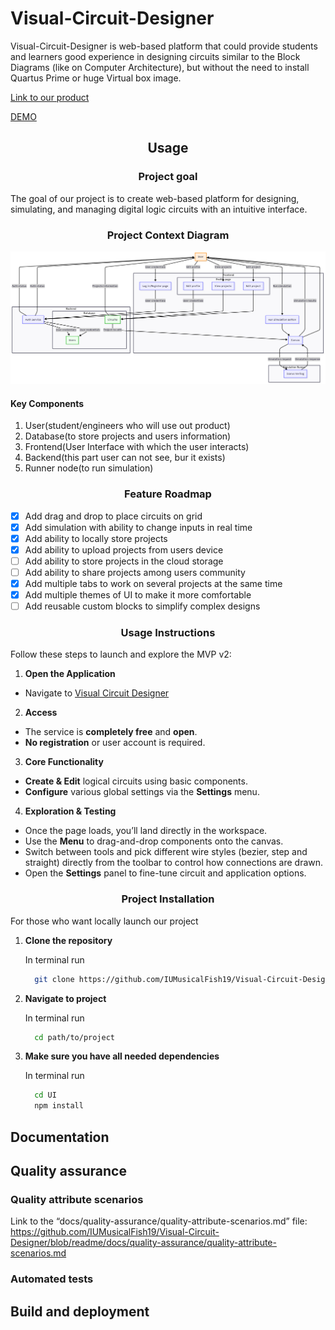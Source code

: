 # Visual-Circuit-Designer
Visual-Circuit-Designer is web-based platform that could provide students and learners good experience in designing circuits similar to the Block Diagrams (like on Computer Architecture), but without the need to install Quartus Prime or huge Virtual box image. 


[Link to our product](https://www.visual-circuit-designer.ru/)

[DEMO]()


## <div align="center">Usage</div>

### <div align="center">Project goal</div>

The goal of our project is to create web-based platform for designing, simulating, and managing digital logic circuits with an intuitive interface.

### <div align="center">Project Context Diagram</div>

![Project Context Diagram](./docs/usage/projectContextDiagram.png)

#### Key Components 
1. User(student/engineers who will use out product)
2. Database(to store projects and users information)
3. Frontend(User Interface with which the user interacts)
4. Backend(this part user can not see, bur it exists)
5. Runner node(to run simulation)

### <div align="center">Feature Roadmap</div>

- [x] Add drag and drop to place circuits on grid
- [x] Add simulation with ability to change inputs in real time
- [x] Add ability to locally store projects
- [x] Add ability to upload projects from users device
- [ ] Add ability to store projects in the cloud storage
- [ ] Add ability to share projects among users community
- [x] Add multiple tabs to work on several projects at the same time
- [x] Add multiple themes of UI to make it more comfortable
- [ ] Add reusable custom blocks to simplify complex designs

### <div align="center">Usage Instructions</div>

Follow these steps to launch and explore the MVP v2:

1. **Open the Application**  
  - Navigate to [Visual Circuit Designer](https://www.visual-circuit-designer.ru)

2. **Access**  
  - The service is **completely free** and **open**.  
  - **No registration** or user account is required.

3. **Core Functionality**  
  - **Create & Edit** logical circuits using basic components.  
  - **Configure** various global settings via the **Settings** menu.

4. **Exploration & Testing**  
- Once the page loads, you’ll land directly in the workspace.  
- Use the **Menu** to drag-and-drop components onto the canvas.
- Switch between tools and pick different wire styles (bezier, step and straight) directly from the toolbar to control how connections are drawn.
- Open the **Settings** panel to fine-tune circuit and application options.

### <div align="center">Project Installation</div>

For those who want locally launch our project

1. **Clone the repository**

      In terminal run 
    ```bash
      git clone https://github.com/IUMusicalFish19/Visual-Circuit-Designer
    ```
2. **Navigate to project**

      In terminal run
    ```bash
      cd path/to/project
    ```
3. **Make sure you have all needed dependencies**

      In terminal run
    ```bash
      cd UI
      npm install
    ```

## Documentation

## Quality assurance
### Quality attribute scenarios
Link to the “docs/quality-assurance/quality-attribute-scenarios.md” file:
https://github.com/IUMusicalFish19/Visual-Circuit-Designer/blob/readme/docs/quality-assurance/quality-attribute-scenarios.md

### Automated tests


## Build and deployment
